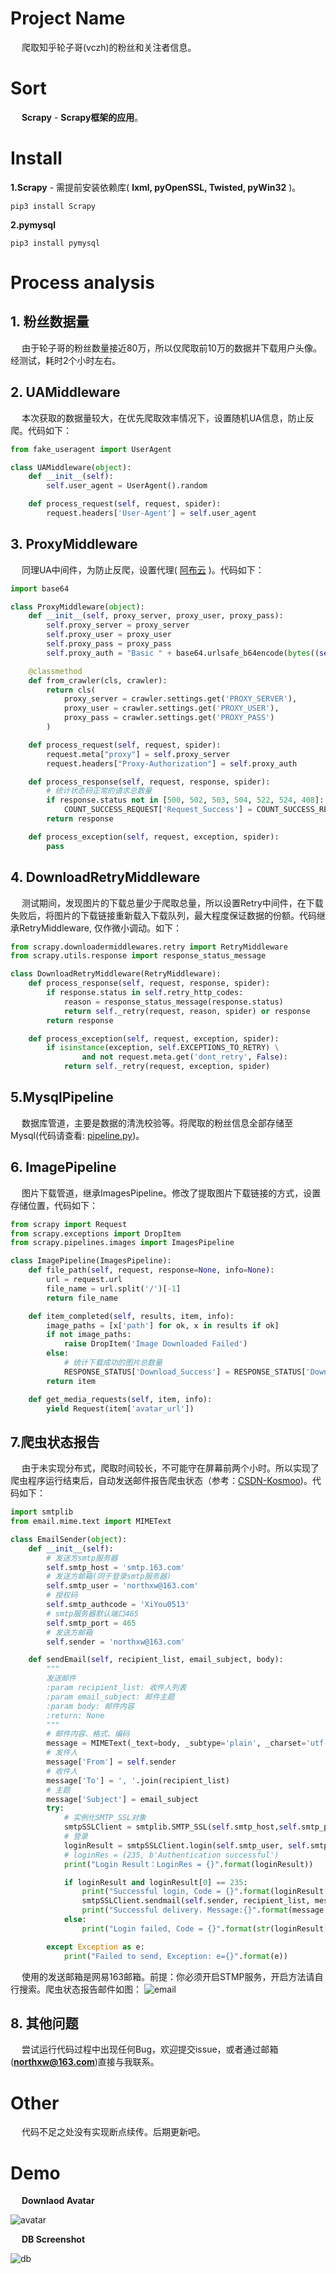 # Project Name
&emsp; 爬取知乎轮子哥(vczh)的粉丝和关注者信息。

# Sort
&emsp; **Scrapy** - **Scrapy框架的应用**。

# Install
**1.Scrapy** - 需提前安装依赖库( **lxml, pyOpenSSL, Twisted, pyWin32** )。
```
pip3 install Scrapy
```

**2.pymysql**
```
pip3 install pymysql
```

# Process analysis
## 1. 粉丝数据量
&emsp; 由于轮子哥的粉丝数量接近80万，所以仅爬取前10万的数据并下载用户头像。经测试，耗时2个小时左右。

## 2. UAMiddleware
&emsp; 本次获取的数据量较大，在优先爬取效率情况下，设置随机UA信息，防止反爬。代码如下：
```Python
from fake_useragent import UserAgent

class UAMiddleware(object):
    def __init__(self):
        self.user_agent = UserAgent().random

    def process_request(self, request, spider):
        request.headers['User-Agent'] = self.user_agent
```

## 3. ProxyMiddleware
&emsp; 同理UA中间件，为防止反爬，设置代理( [阿布云](https://www.abuyun.com/) )。代码如下：
```Python
import base64

class ProxyMiddleware(object):
    def __init__(self, proxy_server, proxy_user, proxy_pass):
        self.proxy_server = proxy_server
        self.proxy_user = proxy_user
        self.proxy_pass = proxy_pass
        self.proxy_auth = "Basic " + base64.urlsafe_b64encode(bytes((self.proxy_user + ":" + self.proxy_pass), "ascii")).decode("utf8")

    @classmethod
    def from_crawler(cls, crawler):
        return cls(
            proxy_server = crawler.settings.get('PROXY_SERVER'),
            proxy_user = crawler.settings.get('PROXY_USER'),
            proxy_pass = crawler.settings.get('PROXY_PASS')
        )

    def process_request(self, request, spider):
        request.meta["proxy"] = self.proxy_server
        request.headers["Proxy-Authorization"] = self.proxy_auth

    def process_response(self, request, response, spider):
        # 统计状态码正常的请求总数量
        if response.status not in [500, 502, 503, 504, 522, 524, 408]:
            COUNT_SUCCESS_REQUEST['Request_Success'] = COUNT_SUCCESS_REQUEST['Request_Success'] + 1
        return response

    def process_exception(self, request, exception, spider):
        pass
```

## 4. DownloadRetryMiddleware
&emsp; 测试期间，发现图片的下载总量少于爬取总量，所以设置Retry中间件，在下载失败后，将图片的下载链接重新载入下载队列，最大程度保证数据的份额。代码继承RetryMiddleware, 仅作微小调动。如下：
```Python
from scrapy.downloadermiddlewares.retry import RetryMiddleware
from scrapy.utils.response import response_status_message

class DownloadRetryMiddleware(RetryMiddleware):
    def process_response(self, request, response, spider):
        if response.status in self.retry_http_codes:
            reason = response_status_message(response.status)
            return self._retry(request, reason, spider) or response
        return response

    def process_exception(self, request, exception, spider):
        if isinstance(exception, self.EXCEPTIONS_TO_RETRY) \
                and not request.meta.get('dont_retry', False):
            return self._retry(request, exception, spider)
```

## 5.MysqlPipeline
&emsp; 数据库管道，主要是数据的清洗校验等。将爬取的粉丝信息全部存储至Mysql(代码请查看: [pipeline.py](https://github.com/Northxw/Python3_WebSpider/blob/master/16-vczh/vczh/pipelines.py))。


## 6. ImagePipeline
&emsp; 图片下载管道，继承ImagesPipeline。修改了提取图片下载链接的方式，设置存储位置，代码如下：
```Python
from scrapy import Request
from scrapy.exceptions import DropItem
from scrapy.pipelines.images import ImagesPipeline

class ImagePipeline(ImagesPipeline):
    def file_path(self, request, response=None, info=None):
        url = request.url
        file_name = url.split('/')[-1]
        return file_name

    def item_completed(self, results, item, info):
        image_paths = [x['path'] for ok, x in results if ok]
        if not image_paths:
            raise DropItem('Image Downloaded Failed')
        else:
            # 统计下载成功的图片总数量
            RESPONSE_STATUS['Download_Success'] = RESPONSE_STATUS['Download_Success'] + 1
        return item

    def get_media_requests(self, item, info):
        yield Request(item['avatar_url'])
```

## 7.爬虫状态报告
&emsp; 由于未实现分布式，爬取时间较长，不可能守在屏幕前两个小时。所以实现了爬虫程序运行结束后，自动发送邮件报告爬虫状态（参考：[CSDN-Kosmoo](https://blog.csdn.net/zwq912318834/article/details/78014762?utm_source=blogxgwz5))。代码如下：
```Python
import smtplib
from email.mime.text import MIMEText

class EmailSender(object):
    def __init__(self):
        # 发送方smtp服务器
        self.smtp_host = 'smtp.163.com'
        # 发送方邮箱(同于登录smtp服务器)
        self.smtp_user = 'northxw@163.com'
        # 授权码
        self.smtp_authcode = 'XiYou0513'
        # smtp服务器默认端口465
        self.smtp_port = 465
        # 发送方邮箱
        self.sender = 'northxw@163.com'

    def sendEmail(self, recipient_list, email_subject, body):
        """
        发送邮件
        :param recipient_list: 收件人列表
        :param email_subject: 邮件主题
        :param body: 邮件内容
        :return: None
        """
        # 邮件内容、格式、编码
        message = MIMEText(_text=body, _subtype='plain', _charset='utf-8')
        # 发件人
        message['From'] = self.sender
        # 收件人
        message['To'] = ', '.join(recipient_list)
        # 主题
        message['Subject'] = email_subject
        try:
            # 实例化SMTP_SSL对象
            smtpSSLClient = smtplib.SMTP_SSL(self.smtp_host,self.smtp_port)
            # 登录
            loginResult = smtpSSLClient.login(self.smtp_user, self.smtp_authcode)
            # loginRes = (235, b'Authentication successful')
            print("Login Result：LoginRes = {}".format(loginResult))

            if loginResult and loginResult[0] == 235:
                print("Successful login, Code = {}".format(loginResult[0]))
                smtpSSLClient.sendmail(self.sender, recipient_list, message.as_string())
                print("Successful delivery. Message:{}".format(message.as_string()))
            else:
                print("Login failed, Code = {}".format(str(loginResult[0])))

        except Exception as e:
            print("Failed to send, Exception: e={}".format(e))
```

&emsp; 使用的发送邮箱是网易163邮箱。前提：你必须开启STMP服务，开启方法请自行搜索。爬虫状态报告邮件如图：
![email](https://github.com/Northxw/Python3_WebSpider/blob/master/16-vczh/vczh/utils/email.png)

## 8. 其他问题
&emsp; 尝试运行代码过程中出现任何Bug，欢迎提交issue，或者通过邮箱(**northxw@163.com**)直接与我联系。

# Other
&emsp; 代码不足之处没有实现断点续传。后期更新吧。

# Demo
&emsp; **Downlaod Avatar**

![avatar](https://github.com/Northxw/Python3_WebSpider/blob/master/16-vczh/vczh/utils/followers.png)

&emsp; **DB Screenshot**

![db](https://github.com/Northxw/Python3_WebSpider/blob/master/16-vczh/vczh/utils/db_follower.png)
